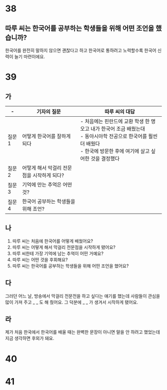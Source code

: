 # 38
## 따루 씨는 한국어를 공부하는 학생들을 위해 어떤 조언을 했습니까?
한국어를 완전히 말하지 않으면 괜찮다고 하고 한국어로 통하려고 노력할수록 한국어 신력이 늘기 마련이에요.
# 39
## 가
| -    | 기자의 질문                   | 따루 씨의 대답                                                                                                 |
| ---- | ------------------------ | -------------------------------------------------------------------------------------------------------- |
| 질문 1 | 어떻게 한국어를 잘하게 되다          | - 처음에는 핀란드에 교환 학생 한 명 오고 내가 한국어 조금 배웠는대<br>- 동아시아학 전공으로 한국어를 훨씬 더 배웠다<br>- 한국에 방문한 후에 여기에 살고 싶어한 것을 결정했다 |
| 질문 2 | 어떻게 해서 막걸리 전문점을 시작하게 되다? |                                                                                                          |
| 질문 3 | 기억에 만는 추억은 어떤 것?         |                                                                                                          |
| 질문 4 | 한국어 공부하는 학생들을 위해 조언?     |                                                                                                          |
## 나
1. 따루 씨는 처음에 한국어를 어떻게 배웠어요?
2. 따루 씨는 어떻게 해서 막걸리 전문점을 시작하게 됐어요?
3. 따루 씨한테 가장 기억에 남는 추억이 어떤 거예요?
4. 따루 씨는 어떤 것을 후회해요?
5. 따루 씨는 한국어를 공부하는 학생들을 위해 어떤 조언을 했어요?
## 다
그러던 어느 날, 방송에서 막걸리 전문전을 하고 싶다는 얘기를 했는데 사람들이 관심을 많이 가져 주고 _ _ 도 해 줬어요. 그 덕분에 _ _ 가 생겨서 시작하게 됐어요.
## 라
제가 처음 한국에서 한국어를 배울 때는 완벽한 문장이 아니면 말을 안 하려고 했었는데 지금 생각하면 후외가 돼요.
# 40
# 41